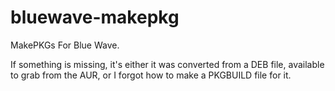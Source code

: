 # bluewave-makepkg
MakePKGs For Blue Wave.

If something is missing, it's either it was converted from a DEB file, available to grab from the AUR, or I forgot how to make a PKGBUILD file for it.
